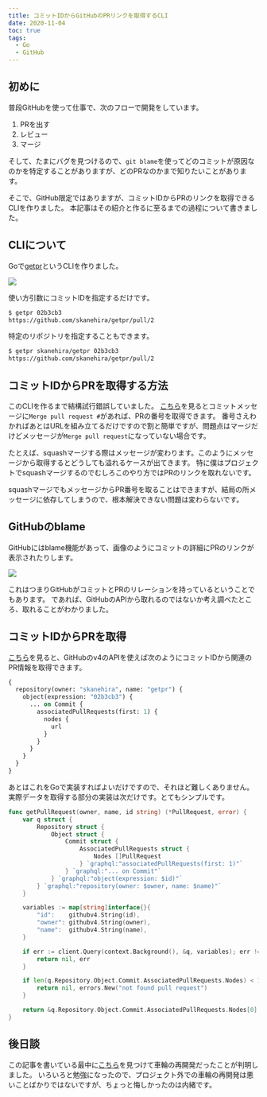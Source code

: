 ```yaml
---
title: コミットIDからGitHubのPRリンクを取得するCLI
date: 2020-11-04
toc: true
tags: 
  - Go
  - GitHub
---
```


## 初めに
普段GitHubを使って仕事で、次のフローで開発をしています。

1. PRを出す
2. レビュー
3. マージ

そして、たまにバグを見つけるので、`git blame`を使ってどのコミットが原因なのかを特定することがありますが、どのPRなのかまで知りたいことがあります。

そこで、GitHub限定ではありますが、コミットIDからPRのリンクを取得できるCLIを作りました。
本記事はその紹介と作るに至るまでの過程について書きました。

## CLIについて
Goで[getpr](https://github.com/skanehira/getpr)というCLIを作りました。

![](https://i.imgur.com/VrXQw15.gif)

使い方引数にコミットIDを指定するだけです。

```bash
$ getpr 02b3cb3
https://github.com/skanehira/getpr/pull/2
```

特定のリポジトリを指定することもできます。

```bash
$ getpr skanehira/getpr 02b3cb3
https://github.com/skanehira/getpr/pull/2
```

## コミットIDからPRを取得する方法
このCLIを作るまで結構試行錯誤していました。
[こちら](https://qiita.com/awakia/items/f14dc6310e469964a8f7)を見るとコミットメッセージに`Merge pull request #`があれば、PRの番号を取得できます。
番号さえわかればあとはURLを組み立てるだけですので割と簡単ですが、問題点はマージだけどメッセージが`Merge pull request`になっていない場合です。

たとえば、squashマージする際はメッセージが変わります。このようにメッセージから取得するとどうしても溢れるケースが出てきます。
特に僕はプロジェクトでsquashマージするのでむしろこのやり方ではPRのリンクを取れないです。

squashマージでもメッセージからPR番号を取ることはできますが、結局の所メッセージに依存してしまうので、根本解決できない問題は変わらないです。

## GitHubのblame
GitHubにはblame機能があって、画像のようにコミットの詳細にPRのリンクが表示されたりします。

![](https://storage.googleapis.com/zenn-user-upload/telwvr0au8eka1mpx4oinnl0xm17)

これはつまりGitHubがコミットとPRのリレーションを持っているということでもあります。
であれば、GitHubのAPIから取れるのではないか考え調べたところ、取れることがわかりました。

## コミットIDからPRを取得
[こちら](https://github.community/t/find-a-commit-by-oid-sha-via-graphql-v4-api/14118/9)を見ると、GitHubのv4のAPIを使えば次のようにコミットIDから関連のPR情報を取得できます。

```graphql
{
  repository(owner: "skanehira", name: "getpr") {
    object(expression: "02b3cb3") {
      ... on Commit {
        associatedPullRequests(first: 1) {
          nodes {
            url
          }
        }
      }
    }
  }
}
```

あとはこれをGoで実装すればよいだけですので、それほど難しくありません。
実際データを取得する部分の実装は次だけです。とてもシンプルです。

```go
func getPullRequest(owner, name, id string) (*PullRequest, error) {
	var q struct {
		Repository struct {
			Object struct {
				Commit struct {
					AssociatedPullRequests struct {
						Nodes []PullRequest
					} `graphql:"associatedPullRequests(first: 1)"`
				} `graphql:"... on Commit"`
			} `graphql:"object(expression: $id)"`
		} `graphql:"repository(owner: $owner, name: $name)"`
	}

	variables := map[string]interface{}{
		"id":    githubv4.String(id),
		"owner": githubv4.String(owner),
		"name":  githubv4.String(name),
	}

	if err := client.Query(context.Background(), &q, variables); err != nil {
		return nil, err
	}

	if len(q.Repository.Object.Commit.AssociatedPullRequests.Nodes) < 1 {
		return nil, errors.New("not found pull request")
	}

	return &q.Repository.Object.Commit.AssociatedPullRequests.Nodes[0], nil
}
```

## 後日談
この記事を書いている最中に[こちら](https://qiita.com/kyoshidajp/items/18d5385ef8375c7bcd14)を見つけて車輪の再開発だったことが判明しました。
いろいろと勉強になったので、プロジェクト外での車輪の再開発は悪いことばかりではないですが、ちょっと悔しかったのは内緒です。
